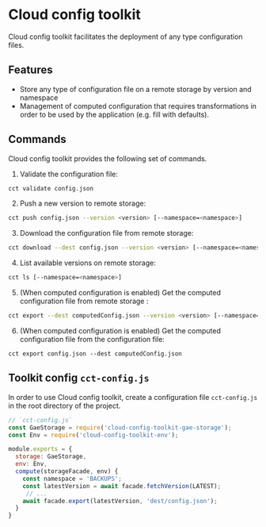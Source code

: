 # Cloud config toolkit

Cloud config toolkit facilitates the deployment of any type configuration files.

## Features

* Store any type of configuration file on a remote storage by version and namespace
* Management of computed configuration that requires transformations in order to be used by the application (e.g. fill with defaults).

## Commands

Cloud config toolkit provides the following set of commands.

1) Validate the configuration file:

```bash
cct validate config.json
```

2) Push a new version to remote storage:

```bash
cct push config.json --version <version> [--namespace=<namespace>]
```

3) Download the configuration file from remote storage:

```bash
cct download --dest config.json --version <version> [--namespace=<namespace>]
```

4) List available versions on remote storage:

```bash
cct ls [--namespace=<namespace>]
```

5) (When computed configuration is enabled) Get the computed configuration file from remote storage : 

```bash
cct export --dest computedConfig.json --version <version> [--namespace=<namespace>]
```

6) (When computed configuration is enabled) Get the computed configuration file from the configuration file:

```
cct export config.json --dest computedConfig.json
```

## Toolkit config `cct-config.js`

In order to use Cloud config toolkit, create a configuration file `cct-config.js` in the root directory of the project.

```javascript
// `cct-config.js`
const GaeStorage = require('cloud-config-toolkit-gae-storage');
const Env = require('cloud-config-toolkit-env');

module.exports = {
  storage: GaeStorage,
  env: Env,
  compute(storageFacade, env) {
    const namespace = 'BACKUPS';
    const latestVersion = await facade.fetchVersion(LATEST);
     // ...
    await facade.export(latestVersion, 'dest/config.json');
  }
}
```